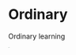 # Ordinary
Ordinary learning

<img src="https://cdn.jsdelivr.net/gh/AppleisTasty/PicGarage/tmp/202202030226460.PNG" alt="profile" style="zoom: 5%;" />

